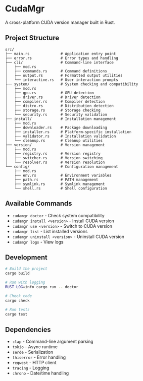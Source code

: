 # CudaMgr

A cross-platform CUDA version manager built in Rust.

## Project Structure

```
src/
├── main.rs              # Application entry point
├── error.rs             # Error types and handling
├── cli/                 # Command-line interface
│   ├── mod.rs
│   ├── commands.rs      # Command definitions
│   ├── output.rs        # Formatted output utilities
│   └── interactive.rs   # User interaction prompts
├── system/              # System checking and compatibility
│   ├── mod.rs
│   ├── gpu.rs           # GPU detection
│   ├── driver.rs        # Driver detection
│   ├── compiler.rs      # Compiler detection
│   ├── distro.rs        # Distribution detection
│   ├── storage.rs       # Storage checking
│   └── security.rs      # Security validation
├── install/             # Installation management
│   ├── mod.rs
│   ├── downloader.rs    # Package downloading
│   ├── installer.rs     # Platform-specific installation
│   ├── validator.rs     # Installation validation
│   └── cleanup.rs       # Cleanup utilities
├── version/             # Version management
│   ├── mod.rs
│   ├── registry.rs      # Version registry
│   ├── switcher.rs      # Version switching
│   └── resolver.rs      # Version resolution
└── config/              # Configuration management
    ├── mod.rs
    ├── env.rs           # Environment variables
    ├── path.rs          # PATH management
    ├── symlink.rs       # Symlink management
    └── shell.rs         # Shell configuration
```

## Available Commands

- `cudamgr doctor` - Check system compatibility
- `cudamgr install <version>` - Install CUDA version
- `cudamgr use <version>` - Switch to CUDA version
- `cudamgr list` - List installed versions
- `cudamgr uninstall <version>` - Uninstall CUDA version
- `cudamgr logs` - View logs

## Development

```bash
# Build the project
cargo build

# Run with logging
RUST_LOG=info cargo run -- doctor

# Check code
cargo check

# Run tests
cargo test
```

## Dependencies

- `clap` - Command-line argument parsing
- `tokio` - Async runtime
- `serde` - Serialization
- `thiserror` - Error handling
- `reqwest` - HTTP client
- `tracing` - Logging
- `chrono` - Date/time handling